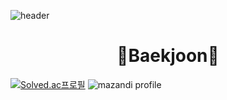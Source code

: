 ![header](https://capsule-render.vercel.app/api?type=waving&color=auto&height=300&section=header&text=SongMin_Han&fontSize=50)


# <div align=center> 🐢Baekjoon🐇 </div>

[![Solved.ac프로필](http://mazassumnida.wtf/api/v2/generate_badge?boj=thdals7799)](https://solved.ac/thdals7799)
![mazandi profile](http://mazandi.herokuapp.com/api?handle=thdals7799&theme=warm)

